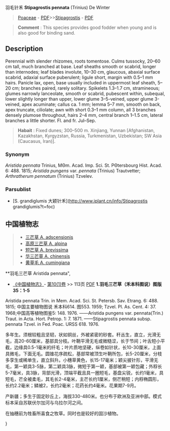 羽毛针禾 **Stipagrostis pennata** (Trinius) De Winter

> [Poaceae](http://www.iplant.cn/info/Poaceae?t=foc) - [PDF](http://www.iplant.cn/foc/pdf/Poaceae.pdf)>>[Stipagrostis](http://www.iplant.cn/info/Stipagrostis?t=foc) - [PDF](http://www.iplant.cn/foc/pdf/Stipagrostis.pdf)

> **Comment** : 
> This species provides good fodder when young and is also good for binding sand.

## Description

Perennial with slender rhizomes, roots tomentose. Culms tussocky, 20–60 cm tall, much branched at base. Leaf sheaths smooth or scabrid, longer than internodes; leaf blades involute, 10–30 cm, glaucous, abaxial surface scabrid, adaxial surface puberulent; ligule short, margin with 0.5–1 mm hairs. Panicle lax, open, base usually included in uppermost leaf sheath, 5–20 cm; branches paired, rarely solitary. Spikelets 1.3–1.7 cm, stramineous; glumes narrowly lanceolate, smooth or scabrid, pubescent within, subequal, lower slightly longer than upper, lower glume 3–5-veined, upper glume 3-veined, apex acuminate; callus ca. 1 mm; lemma 5–7 mm, smooth on back, apex truncate, ciliolate; awn with short 0.3–1 mm column, all 3 branches densely plumose throughout, hairs 2–4 mm, central branch 1–1.5 cm, lateral branches a little shorter. Fl. and fr. Jul–Sep.

> **Habait** : 
> Fixed dunes; 300–500 m. Xinjiang, Yunnan [Afghanistan, Kazakhstan, Kyrgyzstan, Russia, Turkmenistan, Uzbekistan; SW Asia (Caucasus, Iran)].

### Synonym
*Aristida pennata* Trinius, MΘm. Acad. Imp. Sci. St. PΘtersbourg Hist. Acad. 6: 488. 1815; *Aristida pungens* var. *pennata* (Trinius) Trautvetter; *Arthratherum pennatum* (Trinius) Tzvelev.

### Parsublist

* [S.  grandiglumis  大颖针禾](http://www.iplant.cn/info/Stipagrostis grandiglumis?t=foc)

## 中国植物志

> * [三芒草  A.  adscensionis](Aristida-adscensionis-三芒草.md)
> * [高原三芒草  A.  alpina](Aristida-alpina-高原三芒草.md)
> * [短芒草  A.  brevissima](Aristida-brevissima-短三芒草.md)
> * [华三芒草  A.  chinensis](Aristida-chinensis-华三芒草.md)
> * [黄草毛  A.  cumingiana](Aristida-cumingiana-黄草毛.md)

**羽毛三芒草 Aristida pennata",

* [《中国植物志》](http://www.iplant.cn/frps)- [第10(1)卷](http://www.iplant.cn/frps/vol/10(1)) >> 113页 [PDF](http://www.iplant.cn/frps/pdf/10(1)/113.pdf)
**1.羽毛三芒草（禾本科图说）图版35：1-5**

Aristida pennata Trin. in Mem. Acad. Sci. St. Petersb. Sav. Etrang. 6: 488. 1815; 中国主要植物图说 禾本科614. 图553. 1959; Tzvel. Pl. As. Cent. 4: 37. 1968;中国高等植物图鉴5: 148. 1976. ——Aristida pungens var. pennata(Trin.) Traut. in Acta. Hort. Petrop. 1: 7. 1871. ——Stipagrostis pennata subsp. pennata Tzvel. in Fed. Poac. URSS 618. 1976.

多年生。须根较粗且坚韧，状如铜丝，外被紧密的砂套。秆丛生，直立，光滑无毛，高20-60厘米，基部具分枝。叶鞘平滑无毛或微糙涩，长于节间；叶舌短小平截，边缘具0.5-1毫米的纤毛；叶片质地坚硬，纵卷如针状，长10-30厘米，上面具微毛，下面无毛。圆锥花序疏松，基部常被顶生叶鞘所包，长5-20厘米，分枝多孪生或稀单生，直立斜升。小穗草黄色，长15-17毫米；颖尖披针形，平滑无毛，第一颖具3-5脉，第二颖具3脉，微短于第一颖，基部被第一颖包藏；外稃长5-7毫米，具3脉，背部光滑，顶端平截且具一圈短毛，基盘尖锐，长约1毫米，具短毛，芒全被柔毛，其毛长2-4毫米，主芒长约1厘米，侧芒稍短；内稃椭圆形，长约2.2毫米；鳞被2，长约2毫米；花药长约4毫米。花果期7-9月。

产新疆；多生于固定砂丘上，海拔330-480米。也分布于欧洲及亚洲中部。模式标本采自苏联伏尔加河与乌拉尔河之间。

在抽穗前为牲畜所喜食之牧草。同时也是较好的固沙植物。

}